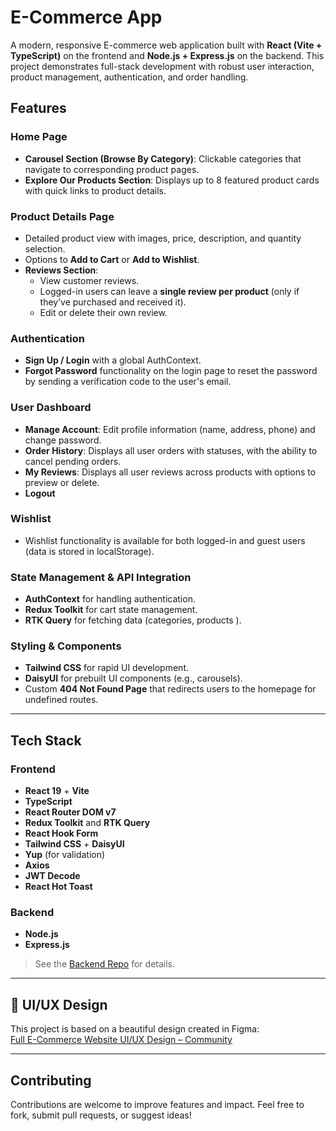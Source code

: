 # E-Commerce App

A modern, responsive E-commerce web application built with **React (Vite + TypeScript)** on the frontend and **Node.js + Express.js** on the backend. This project demonstrates full-stack development with robust user interaction, product management, authentication, and order handling.

##  Features

###  Home Page
- **Carousel Section (Browse By Category)**: Clickable categories that navigate to corresponding product pages.
- **Explore Our Products Section**: Displays up to 8 featured product cards with quick links to product details.

###  Product Details Page
- Detailed product view with images, price, description, and quantity selection.
- Options to **Add to Cart** or **Add to Wishlist**.
- **Reviews Section**:
  - View customer reviews.
  - Logged-in users can leave a **single review per product** (only if they’ve purchased and received it).
  - Edit or delete their own review.

###  Authentication
- **Sign Up / Login** with a global AuthContext.
- **Forgot Password** functionality on the login page to reset the password by sending a verification code to the user's email.

###  User Dashboard
- **Manage Account**: Edit profile information (name, address, phone) and change password.
- **Order History**: Displays all user orders with statuses, with the ability to cancel pending orders.
- **My Reviews**: Displays all user reviews across products with options to preview or delete.
- **Logout**

###  Wishlist
- Wishlist functionality is available for both logged-in and guest users (data is stored in localStorage).

###  State Management & API Integration
- **AuthContext** for handling authentication.
- **Redux Toolkit** for cart state management.
- **RTK Query** for fetching data (categories, products ).

###  Styling & Components
- **Tailwind CSS** for rapid UI development.
- **DaisyUI** for prebuilt UI components (e.g., carousels).
- Custom **404 Not Found Page** that redirects users to the homepage for undefined routes.

---

## Tech Stack

### Frontend
- **React 19** + **Vite**
- **TypeScript**
- **React Router DOM v7**
- **Redux Toolkit** and **RTK Query**
- **React Hook Form**
- **Tailwind CSS** + **DaisyUI**
- **Yup** (for validation)
- **Axios**
- **JWT Decode**
- **React Hot Toast**

### Backend
- **Node.js**
- **Express.js**  
> See the [Backend Repo](https://github.com/HebaHamdan2/E-commerce-Backend-API) for details.

---

## 🎨 UI/UX Design

This project is based on a beautiful design created in Figma:  
[Full E-Commerce Website UI/UX Design – Community](https://www.figma.com/design/MVhdDQh3iOfwjUd00RTS0c/Full-E-Commerce-Website-UI-UX-Design--Community-?node-id=34-213&t=Pe8m0vruGFSLqkXu-0)

---
## Contributing
Contributions are welcome to improve features and impact. Feel free to fork, submit pull requests, or suggest ideas!
